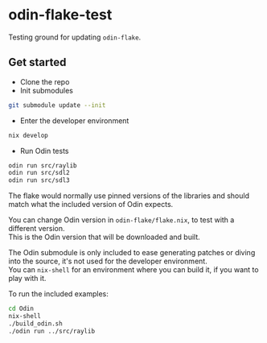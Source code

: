# odin-flake-test

Testing ground for updating `odin-flake`.

## Get started

- Clone the repo
- Init submodules

``` bash
git submodule update --init
```

- Enter the developer environment

``` bash
nix develop
```

- Run Odin tests

``` bash
odin run src/raylib
odin run src/sdl2
odin run src/sdl3
```

The flake would normally use pinned versions of the libraries and should match
what the included version of Odin expects.

You can change Odin version in `odin-flake/flake.nix`, to test with a
different version.  
This is the Odin version that will be downloaded and built. 

The Odin submodule is only included to ease generating patches or diving into
the source, it's not used for the developer environment.  
You can `nix-shell` for an environment where you can build it, if you want to
play with it.

To run the included examples:

```bash
cd Odin
nix-shell
./build_odin.sh
./odin run ../src/raylib
```
